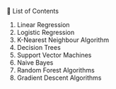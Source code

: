 📌 List of Contents

1. Linear Regression
2. Logistic Regression
3. K-Nearest Neighbour Algorithm
4. Decision Trees
5. Support Vector Machines
6. Naive Bayes
7. Random Forest Algorithms
8. Gradient Descent Algorithms
